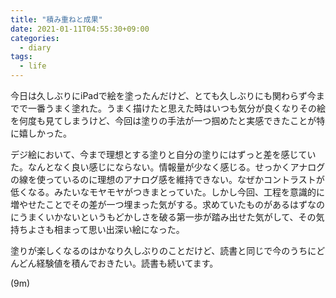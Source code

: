 ```yaml
---
title: "積み重ねと成果"
date: 2021-01-11T04:55:30+09:00
categories:
  - diary
tags:
  - life
---
```


今日は久しぶりにiPadで絵を塗ったんだけど、とても久しぶりにも関わらず今までで一番うまく塗れた。うまく描けたと思えた時はいつも気分が良くなりその絵を何度も見てしまうけど、今回は塗りの手法が一つ掴めたと実感できたことが特に嬉しかった。

デジ絵において、今まで理想とする塗りと自分の塗りにはずっと差を感じていた。なんとなく良い感じにならない。情報量が少なく感じる。せっかくアナログの線を使っているのに理想のアナログ感を維持できない。なぜかコントラストが低くなる。みたいなモヤモヤがつきまとっていた。しかし今回、工程を意識的に増やせたことでその差が一つ埋まった気がする。求めていたものがあるはずなのにうまくいかないというもどかしさを破る第一歩が踏み出せた気がして、その気持ちよさも相まって思い出深い絵になった。

塗りが楽しくなるのはかなり久しぶりのことだけど、読書と同じで今のうちにどんどん経験値を積んでおきたい。読書も続いてます。

(9m)

